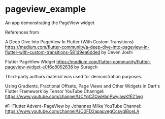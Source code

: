 # pageview_example

An app demonstrating the PageView widget.

References from

A Deep Dive Into PageView In Flutter (With Custom Transitions)
https://medium.com/flutter-community/a-deep-dive-into-pageview-in-flutter-with-custom-transitions-581d9ea6dded
by Deven Joshi

Flutter PageView Widget
https://medium.com/flutter-community/flutter-pageview-widget-e0f6c8092636
by Suragch

Third-party authors material was used for demonstration purposes.

Using Gradients, Fractional Offsets, Page Views and Other Widgets in Dart's Flutter Framework
by  Tensor
YouTube Channgel: https://www.youtube.com/channel/UCYqCZOwHbnPwyjawKfE21wg

#1 - Flutter Advent - PageView
by Johannes Milke
YouTube Channel: https://www.youtube.com/channel/UC0FD2apauvegCcsvqIBceLA
